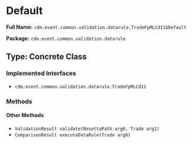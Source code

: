 # Default

**Full Name:** `cdm.event.common.validation.datarule.TradeFpMLCd11$Default`

**Package:** `cdm.event.common.validation.datarule`

## Type: Concrete Class

### Implemented Interfaces

- `cdm.event.common.validation.datarule.TradeFpMLCd11`

### Methods

#### Other Methods

- `ValidationResult validate(RosettaPath arg0, Trade arg1)`
- `ComparisonResult executeDataRule(Trade arg0)`

